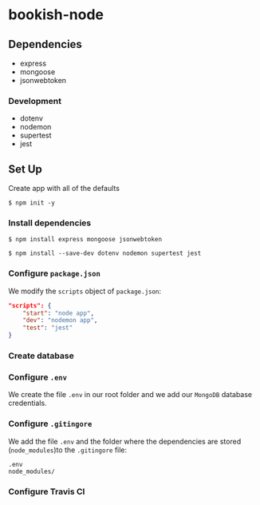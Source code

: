 # bookish-node

## Dependencies

- express
- mongoose
- jsonwebtoken

### Development 

- dotenv
- nodemon
- supertest
- jest

## Set Up

Create app with all of the defaults 

```console
$ npm init -y
```

### Install dependencies

```console 
$ npm install express mongoose jsonwebtoken
```

```console 
$ npm install --save-dev dotenv nodemon supertest jest
```

### Configure `package.json`

We modify the `scripts` object of `package.json`:

```json
"scripts": {
    "start": "node app",
    "dev": "nodemon app",
    "test": "jest"
}
```

### Create database

### Configure `.env`

We create the file `.env` in our root folder and we add our `MongoDB` database credentials.

### Configure `.gitingore`

We add the file `.env` and the folder where the dependencies are stored (`node_modules`)to the `.gitingore` file:

```.gitingore
.env
node_modules/
```

### Configure Travis CI



